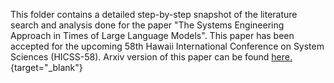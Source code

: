 This folder contains a detailed step-by-step snapshot of the literature search and analysis done for the paper "The Systems Engineering Approach in Times of Large Language Models". 	This paper has been accepted for the upcoming 58th Hawaii International Conference on System Sciences (HICSS-58). Arxiv version of this paper can be found [here.](https://arxiv.org/abs/2411.09050v1){target="_blank"}
